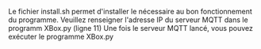 Le fichier install.sh permet d'installer le nécessaire au bon fonctionnement du programme.
Veuillez renseigner l'adresse IP du serveur MQTT dans le programm XBox.py (ligne 11)
Une fois le serveur MQTT lancé, vous pouvez exécuter le programme XBox.py
